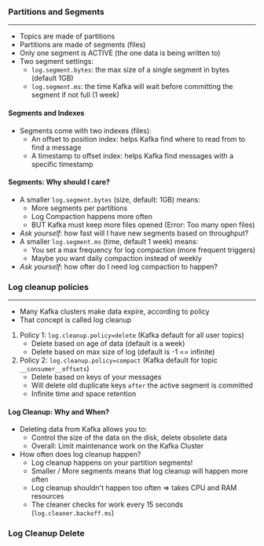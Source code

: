 ### Partitions and Segments

___

* Topics are made of partitions
* Partitions are made of segments (files)
* Only one segment is ACTIVE (the one data is being written to)
* Two segment settings:
    * `log.segment.bytes`: the max size of a single segment in bytes (default 1GB)
    * `log.segment.ms`: the time Kafka will wait before committing the segment if not full (1 week)

#### Segments and Indexes

* Segments come with two indexes (files):
    * An offset to position index: helps Kafka find where to read from to find a message
    * A timestamp to offset index: helps Kafka find messages with a specific timestamp

#### Segments: Why should I care?

* A smaller `log.segment.bytes` (size, default: 1GB) means:
    * More segments per partitions
    * Log Compaction happens more often
    * BUT Kafka must keep more files opened (Error: Too many open files)
* _Ask yourself_: how fast will I have new segments based on throughput?
* A smaller `log.segment.ms` (time, default 1 week) means:
    * You set a max frequency for log compaction (more frequent triggers)
    * Maybe you want daily compaction instead of weekly
* _Ask yourself_: how ofter do I need log compaction to happen?

### Log cleanup policies

___

* Many Kafka clusters make data expire, according to policy
* That concept is called log cleanup

1. Policy 1: `log.cleanup.policy=delete` (Kafka default for all user topics)
    * Delete based on age of data (default is a week)
    * Delete based on max size of log (default is -1 == infinite)
2. Policy 2: `log.cleanup.policy=compact` (Kafka default for topic `__consumer__offsets`)
    * Delete based on keys of your messages
    * Will delete old duplicate keys `after` the active segment is committed
    * Infinite time and space retention

#### Log Cleanup: Why and When?

* Deleting data from Kafka allows you to:
    * Control the size of the data on the disk, delete obsolete data
    * Overall: Limit maintenance work on the Kafka Cluster
* How often does log cleanup happen?
    * Log cleanup happens on your partition segments!
    * Smaller / More segments means that log cleanup will happen more often
    * Log cleanup shouldn't happen too often => takes CPU and RAM resources
    * The cleaner checks for work every 15 seconds (`log.cleaner.backoff.ms`)

### Log Cleanup Delete